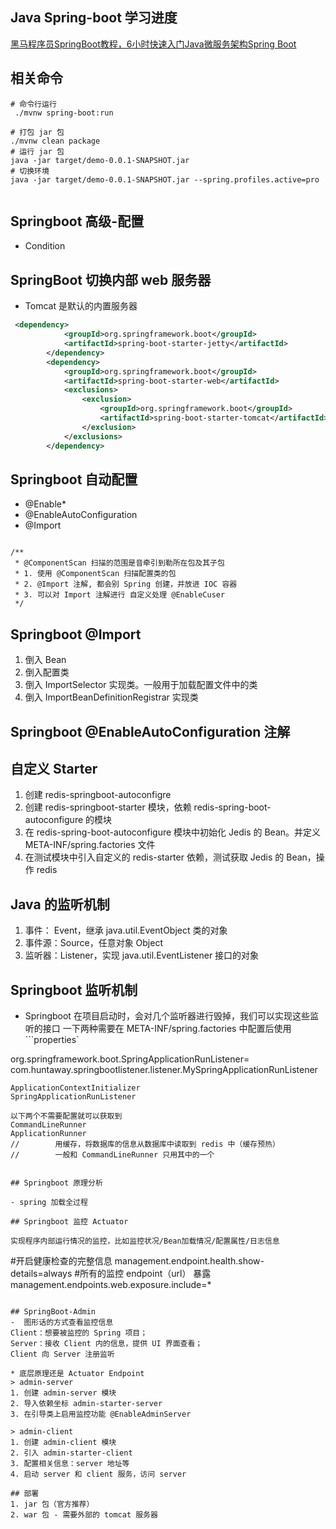 ## Java Spring-boot 学习进度
[黑马程序员SpringBoot教程，6小时快速入门Java微服务架构Spring Boot](https://www.bilibili.com/video/BV1Lq4y1J77x?p=18)

## 相关命令
```shell
# 命令行运行
 ./mvnw spring-boot:run 
```

```shell
# 打包 jar 包
./mvnw clean package
# 运行 jar 包
java -jar target/demo-0.0.1-SNAPSHOT.jar
# 切换环境
java -jar target/demo-0.0.1-SNAPSHOT.jar --spring.profiles.active=pro
 
```

## Springboot 高级-配置

- Condition

## SpringBoot 切换内部 web 服务器

- Tomcat 是默认的内置服务器

```xml
 <dependency>
            <groupId>org.springframework.boot</groupId>
            <artifactId>spring-boot-starter-jetty</artifactId>
        </dependency>
        <dependency>
            <groupId>org.springframework.boot</groupId>
            <artifactId>spring-boot-starter-web</artifactId>
            <exclusions>
                <exclusion>
                    <groupId>org.springframework.boot</groupId>
                    <artifactId>spring-boot-starter-tomcat</artifactId>
                </exclusion>
            </exclusions>
        </dependency>

```

## Springboot 自动配置

- @Enable*
- @EnableAutoConfiguration
- @Import

```doc

/**
 * @ComponentScan 扫描的范围是音牵引到勒所在包及其子包
 * 1. 使用 @ComponentScan 扫描配置类的包
 * 2. @Import 注解, 都会别 Spring 创建，并放进 IOC 容器
 * 3. 可以对 Import 注解进行 自定义处理 @EnableCuser
 */

```


## Springboot @Import
1. 倒入 Bean
2. 倒入配置类
3. 倒入 ImportSelector 实现类。一般用于加载配置文件中的类
4. 倒入 ImportBeanDefinitionRegistrar 实现类


## Springboot @EnableAutoConfiguration 注解

## 自定义 Starter

1. 创建 redis-springboot-autoconfigre
2. 创建 redis-springboot-starter 模块，依赖 redis-spring-boot-autoconfigure 的模块
3. 在 redis-spring-boot-autoconfigure 模块中初始化 Jedis 的 Bean。并定义 META-INF/spring.factories 文件
4. 在测试模块中引入自定义的 redis-starter 依赖，测试获取 Jedis 的 Bean，操作 redis


## Java 的监听机制
1. 事件： Event，继承 java.util.EventObject 类的对象
2. 事件源：Source，任意对象 Object
3. 监听器：Listener，实现 java.util.EventListener 接口的对象

## Springboot 监听机制

- Springboot 在项目启动时，会对几个监听器进行毁掉，我们可以实现这些监听的接口
一下两种需要在 META-INF/spring.factories 中配置后使用
```properties`
<!-- resources/META-INF/spring.factories -->
org.springframework.boot.SpringApplicationRunListener=\
  com.huntaway.springbootlistener.listener.MySpringApplicationRunListener
```
ApplicationContextInitializer
SpringApplicationRunListener

以下两个不需要配置就可以获取到
CommandLineRunner
ApplicationRunner
//        用缓存，将数据库的信息从数据库中读取到 redis 中（缓存预热）
//        一般和 CommandLineRunner 只用其中的一个


## Springboot 原理分析

- spring 加载全过程

## Springboot 监控 Actuator

实现程序内部运行情况的监控，比如监控状况/Bean加载情况/配置属性/日志信息
```
<!-- application.properties -->

#开启健康检查的完整信息
management.endpoint.health.show-details=always
#所有的监控 endpoint（url） 暴露
management.endpoints.web.exposure.include=*

```

## SpringBoot-Admin
-  图形话的方式查看监控信息
Client：想要被监控的 Spring 项目；
Server：接收 Client 内的信息，提供 UI 界面查看；
Client 向 Server 注册监听

* 底层原理还是 Actuator Endpoint
> admin-server
1. 创建 admin-server 模块
2. 导入依赖坐标 admin-starter-server
3. 在引导类上启用监控功能 @EnableAdminServer

> admin-client
1. 创建 admin-client 模块
2. 引入 admin-starter-client
3. 配置相关信息：server 地址等
4. 启动 server 和 client 服务，访问 server

## 部署
1. jar 包（官方推荐）
2. war 包 - 需要外部的 tomcat 服务器







